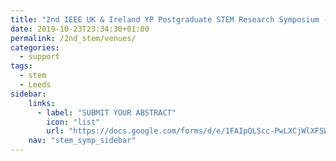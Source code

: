```yaml
---
title: "2nd IEEE UK & Ireland YP Postgraduate STEM Research Symposium - Venues"
date: 2019-10-23T23:34:30+01:00
permalink: /2nd_stem/venues/
categories:
  - support
tags:
  - stem
  - Leeds
sidebar:
    links:
      - label: "SUBMIT YOUR ABSTRACT"
        icon: "list"
        url: "https://docs.google.com/forms/d/e/1FAIpQLScc-PwLXCjWlXFSW3gZV38aU1iiRDb0zHMwfKTZcZL6QXGXgQ/viewform"
    nav: "stem_symp_sidebar"
---
```


